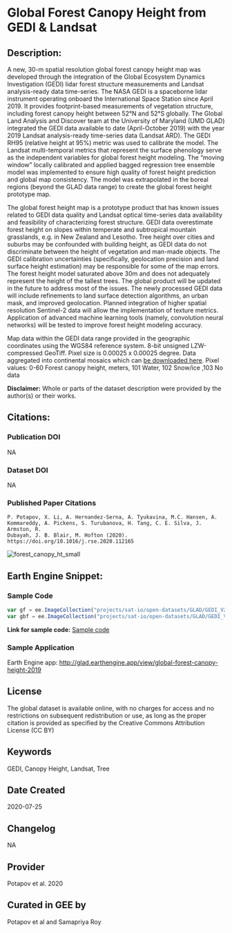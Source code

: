 
# Global Forest Canopy Height from GEDI & Landsat

## Description:

A new, 30-m spatial resolution global forest canopy height map was developed through the integration of the Global Ecosystem Dynamics Investigation (GEDI) lidar forest structure measurements and Landsat analysis-ready data time-series. The NASA GEDI is a spaceborne lidar instrument operating onboard the International Space Station since April 2019. It provides footprint-based measurements of vegetation structure, including forest canopy height between 52°N and 52°S globally. The Global Land Analysis and Discover team at the University of Maryland (UMD GLAD) integrated the GEDI data available to date (April-October 2019) with the year 2019 Landsat analysis-ready time-series data (Landsat ARD). The GEDI RH95 (relative height at 95%) metric was used to calibrate the model. The Landsat multi-temporal metrics that represent the surface phenology serve as the independent variables for global forest height modeling. The “moving window” locally calibrated and applied bagged regression tree ensemble model was implemented to ensure high quality of forest height prediction and global map consistency. The model was extrapolated in the boreal regions (beyond the GLAD data range) to create the global forest height prototype map.

The global forest height map is a prototype product that has known issues related to GEDI data quality and Landsat optical time-series data availability and feasibility of characterizing forest structure. GEDI data overestimate forest height on slopes within temperate and subtropical mountain grasslands, e.g. in New Zealand and Lesotho. Tree height over cities and suburbs may be confounded with building height, as GEDI data do not discriminate between the height of vegetation and man-made objects. The GEDI calibration uncertainties (specifically, geolocation precision and land surface height estimation) may be responsible for some of the map errors. The forest height model saturated above 30m and does not adequately represent the height of the tallest trees. The global product will be updated in the future to address most of the issues. The newly processed GEDI data will include refinements to land surface detection algorithms, an urban mask, and improved geolocation. Planned integration of higher spatial resolution Sentinel-2 data will allow the implementation of texture metrics. Application of advanced machine learning tools (namely, convolution neural networks) will be tested to improve forest height modeling accuracy.

Map data within the GEDI data range provided in the geographic coordinates using the WGS84 reference system. 8-bit unsigned LZW-compressed GeoTiff. Pixel size is 0.00025 x 0.00025 degree. Data aggregated into continental mosaics which can [be downloaded here](https://glad.umd.edu/dataset/gedi/). Pixel values:  0-60 Forest canopy height, meters, 101 Water, 102 Snow/ice ,103 No data

**Disclaimer:** Whole or parts of the dataset description were provided by the author(s) or their works.

## Citations:

### Publication DOI

NA

### Dataset DOI

NA

### Published Paper Citations

```
P. Potapov, X. Li, A. Hernandez-Serna, A. Tyukavina, M.C. Hansen, A. Kommareddy, A. Pickens, S. Turubanova, H. Tang, C. E. Silva, J. Armston, R.
Dubayah, J. B. Blair, M. Hofton (2020). https://doi.org/10.1016/j.rse.2020.112165
```

![forest_canopy_ht_small](https://github.com/samapriya/awesome-gee-community-datasets/assets/6677629/9d40f361-24c8-4e88-9601-1e568b987ed8)

## Earth Engine Snippet:

### Sample Code

```js
var gf = ee.ImageCollection("projects/sat-io/open-datasets/GLAD/GEDI_V27");
var gbf = ee.ImageCollection("projects/sat-io/open-datasets/GLAD/GEDI_V25_Boreal");
```

**Link for sample code:** [Sample code](https://code.earthengine.google.com/?scriptPath=users/sat-io/awesome-gee-catalog-examples:agriculture-vegetation-forestry/GLOBAL-FOREST-CANOPY-HT-GEDI-LANDSAT)

### Sample Application

Earth Engine app: http://glad.earthengine.app/view/global-forest-canopy-height-2019

## License

The global dataset is available online, with no charges for access and no restrictions on subsequent redistribution or use, as long as the proper citation is provided as specified by the Creative Commons Attribution License (CC BY)

## Keywords

GEDI, Canopy Height, Landsat, Tree

## Date Created

2020-07-25

## Changelog

NA

## Provider

Potapov et al. 2020

## Curated in GEE by
Potapov et al and Samapriya Roy